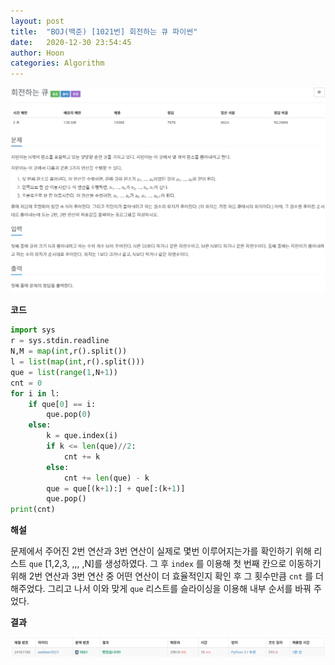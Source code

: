 ```yaml
---
layout: post
title:  "BOJ(백준) [1021번] 회전하는 큐 파이썬"
date:   2020-12-30 23:54:45
author: Hoon
categories: Algorithm
---
```


![회전하는큐문제.PNG](https://github.com/hoon-923/hoon-923.github.io/blob/master/_images/%ED%9A%8C%EC%A0%84%ED%95%98%EB%8A%94%ED%81%90%EB%AC%B8%EC%A0%9C.PNG?raw=true)

**코드**

~~~python
import sys
r = sys.stdin.readline
N,M = map(int,r().split())
l = list(map(int,r().split()))
que = list(range(1,N+1))
cnt = 0
for i in l:
	if que[0] == i:
		que.pop(0)
	else:
		k = que.index(i)
		if k <= len(que)//2:
			cnt += k
		else:
			cnt += len(que) - k
		que = que[(k+1):] + que[:(k+1)]
		que.pop()
print(cnt)
~~~



**해설**

문제에서 주어진 2번 연산과 3번 연산이 실제로 몇번 이루어지는가를 확인하기 위해  리스트 `que`  [1,2,3, ,,, ,N]를 생성하였다. 그 후 `index` 를 이용해 첫 번째 칸으로 이동하기 위해 2번 연산과 3번 연산 중 어떤 연산이 더 효율적인지 확인 후 그 횟수만큼 `cnt` 를 더해주었다. 그리고 나서 이와 맞게 `que` 리스트를 슬라이싱을 이용해 내부 순서를 바꿔 주었다.



**결과**

![회전하는큐결과.PNG](https://github.com/hoon-923/hoon-923.github.io/blob/master/_images/%ED%9A%8C%EC%A0%84%ED%95%98%EB%8A%94%ED%81%90%EA%B2%B0%EA%B3%BC.PNG?raw=true)

